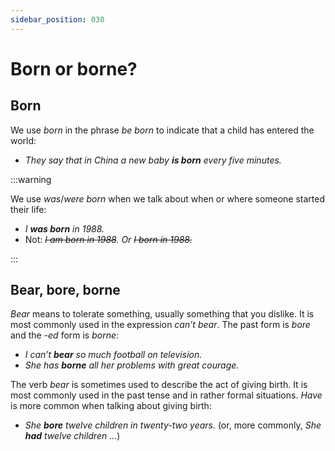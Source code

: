 ```yaml
---
sidebar_position: 030
---
```


# Born or borne?

## Born

We use *born* in the phrase *be born* to indicate that a child has entered the world:

- *They say that in China a new baby **is born** every five minutes.*

:::warning

We use *was*/*were born* when we talk about when or where someone started their life:

- *I **was born** in 1988.*
- Not: *~~I am born in 1988~~. Or ~~I born in 1988.~~*

:::

## Bear, bore, borne

*Bear* means to tolerate something, usually something that you dislike. It is most commonly used in the expression *can’t bear*. The past form is *bore* and the -*ed* form is *borne*:

- *I can’t **bear** so much football on television.*
- *She has **borne** all her problems with great courage.*

The verb *bear* is sometimes used to describe the act of giving birth. It is most commonly used in the past tense and in rather formal situations. *Have* is more common when talking about giving birth:

- *She **bore** twelve children in twenty-two years.* (or, more commonly, *She **had** twelve children …*)
